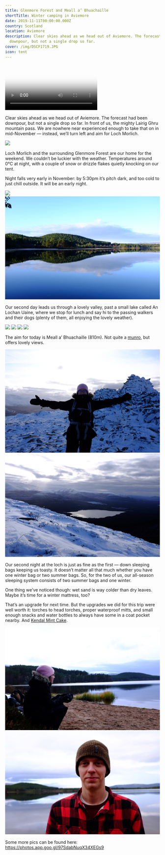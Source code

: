 ```yaml
---
title: Glenmore Forest and Meall a’ Bhuachaille
shortTitle: Winter camping in Aviemore
date: 2019-11-11T00:00:00.000Z
country: Scotland
location: Aviemore
description: Clear skies ahead as we head out of Aviemore. The forecast had been
  downpour, but not a single drop so far.
cover: /img/DSCF1719.JPG
icon: tent
---
```

<video src="/video/loch_morlich.mp4" poster="/video/loch_morlich.png" autoplay loop>
</video>

Clear skies ahead as we head out of Aviemore. The forecast had been downpour, but not a single drop so far. In front of us, the mighty Lairig Ghru mountain pass. We are nowhere near experienced enough to take that on in mid-November — instead, we’ll turn left and aim for Loch Morlich.

![](../../img/DSCF1722.JPG)

Loch Morlich and the surrounding Glenmore Forest are our home for the weekend. We couldn’t be luckier with the weather. Temperatures around 0℃ at night, with a couple of snow or drizzle flakes quietly knocking on our tent.

Night falls very early in November: by 5:30pm it’s pitch dark, and too cold to just chill outside. It will be an early night.

![](../../img/DSCF1719.JPG)
![](../../img/DSCF1780.JPG)

Our second day leads us through a lovely valley, past a small lake called An Lochan Uaine, where we stop for lunch and say hi to the passing walkers and their dogs (plenty of them, all enjoying the lovely weather).

![](../../img/DSCF1788.JPG)
![](../../img/DSCF1807.JPG)
![](../../img/DSCF1826.JPG)
![](../../img/DSCF1827.JPG)

The aim for today is Meall a’ Bhuachaille (810m). Not quite a [munro](https://en.wikipedia.org/wiki/Munro), but offers lovely views.

![](../../img/DSCF1850.JPG)
![](../../img/DSCF1877.JPG)

Our second night at the loch is just as fine as the first — down sleeping bags keeping us toasty. It doesn’t matter all that much whether you have one winter bag or two summer bags. So, for the two of us, our all-season sleeping system consists of two summer bags and one winter.

One thing we’ve noticed though: wet sand is way colder than dry leaves. Maybe it’s time for a winter mattress, too?

That’s an upgrade for next time. But the upgrades we did for this trip were well worth it: torches to head torches, proper waterproof mitts, and small enough snacks and water bottles to always have some in a coat pocket nearby. And [Kendal Mint Cake](https://www.mintcake.co.uk/).

![](../../img/DSCF1902.JPG)
![](../../img/DSCF1943.JPG)

Some more pics can be found here: https://photos.app.goo.gl/97SdabNuqX34XEGs9
